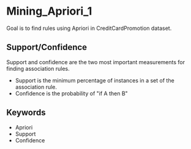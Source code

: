 # Mining_Apriori_1
Goal is to find rules using Apriori in CreditCardPromotion dataset.

## Support/Confidence
Support and confidence are the two most important measurements for finding association rules. <br>
* Support is the minimum percentage of instances in a set of the association rule.<br>
* Confidence is the probability of "if A then B"

## Keywords
* Apriori
* Support
* Confidence
